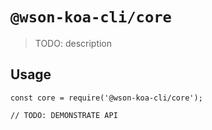 # `@wson-koa-cli/core`

> TODO: description

## Usage

```
const core = require('@wson-koa-cli/core');

// TODO: DEMONSTRATE API
```
